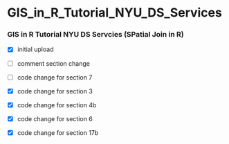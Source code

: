 # GIS_in_R_Tutorial_NYU_DS_Services

### GIS in R Tutorial NYU DS Servcies (SPatial Join in R)
- [x] initial upload
- [ ] comment section change
- [ ] code change for section 7
- [x] code change for section 3
- [x] code change for section 4b
- [x] code change for section 6
- [x] code change for section 17b




